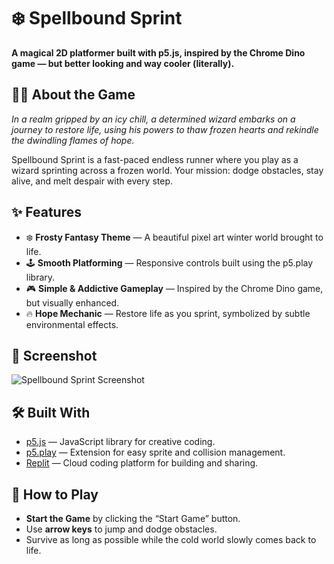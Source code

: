 # ❄️ Spellbound Sprint

**A magical 2D platformer built with p5.js, inspired by the Chrome Dino game — but better looking and way cooler (literally).**

## 🧙‍♂️ About the Game

_In a realm gripped by an icy chill, a determined wizard embarks on a journey to restore life, using his powers to thaw frozen hearts and rekindle the dwindling flames of hope._

Spellbound Sprint is a fast-paced endless runner where you play as a wizard sprinting across a frozen world. Your mission: dodge obstacles, stay alive, and melt despair with every step.

## ✨ Features

- ❄️ **Frosty Fantasy Theme** — A beautiful pixel art winter world brought to life.
- 🕹️ **Smooth Platforming** — Responsive controls built using the p5.play library.
- 🎮 **Simple & Addictive Gameplay** — Inspired by the Chrome Dino game, but visually enhanced.
- 🔥 **Hope Mechanic** — Restore life as you sprint, symbolized by subtle environmental effects.

## 📸 Screenshot

![Spellbound Sprint Screenshot](./assets/screenshot.png) <!-- Replace with actual path if hosted -->

## 🛠️ Built With

- [p5.js](https://p5js.org/) — JavaScript library for creative coding.
- [p5.play](https://molleindustria.github.io/p5.play/) — Extension for easy sprite and collision management.
- [Replit](https://replit.com/) — Cloud coding platform for building and sharing.

## 🚀 How to Play

- **Start the Game** by clicking the “Start Game” button.
- Use **arrow keys** to jump and dodge obstacles.
- Survive as long as possible while the cold world slowly comes back to life.


